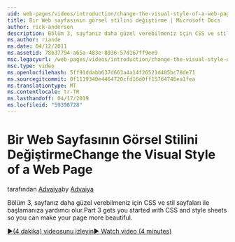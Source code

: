 ```yaml
---
uid: web-pages/videos/introduction/change-the-visual-style-of-a-web-page
title: Bir Web sayfasının görsel stilini değiştirme | Microsoft Docs
author: rick-anderson
description: Bölüm 3, sayfanız daha güzel verebilmeniz için CSS ve stil sayfaları ile başlamanıza yardımcı olur.
ms.author: riande
ms.date: 04/12/2011
ms.assetid: 78b37794-a65a-483e-8936-57d167ff9ee9
msc.legacyurl: /web-pages/videos/introduction/change-the-visual-style-of-a-web-page
msc.type: video
ms.openlocfilehash: 5ff91ddabb637d663a4a14f26521d405bc78de71
ms.sourcegitcommit: 0f1119340e4464720cfd16d0ff15764746ea1fea
ms.translationtype: MT
ms.contentlocale: tr-TR
ms.lasthandoff: 04/17/2019
ms.locfileid: "59398728"
---
```

# <a name="change-the-visual-style-of-a-web-page"></a><span data-ttu-id="4d43b-103">Bir Web Sayfasının Görsel Stilini Değiştirme</span><span class="sxs-lookup"><span data-stu-id="4d43b-103">Change the Visual Style of a Web Page</span></span>

<span data-ttu-id="4d43b-104">tarafından [Advaiya](https://twitter.com/Advaiyasolns)</span><span class="sxs-lookup"><span data-stu-id="4d43b-104">by [Advaiya](https://twitter.com/Advaiyasolns)</span></span>

<span data-ttu-id="4d43b-105">Bölüm 3, sayfanız daha güzel verebilmeniz için CSS ve stil sayfaları ile başlamanıza yardımcı olur.</span><span class="sxs-lookup"><span data-stu-id="4d43b-105">Part 3 gets you started with CSS and style sheets so you can make your page more beautiful.</span></span>

[<span data-ttu-id="4d43b-106">&#9654;(4 dakika) videosunu izleyin</span><span class="sxs-lookup"><span data-stu-id="4d43b-106">&#9654; Watch video (4 minutes)</span></span>](https://channel9.msdn.com/Blogs/ASP-NET-Site-Videos/change-the-visual-style-of-a-web-page)
